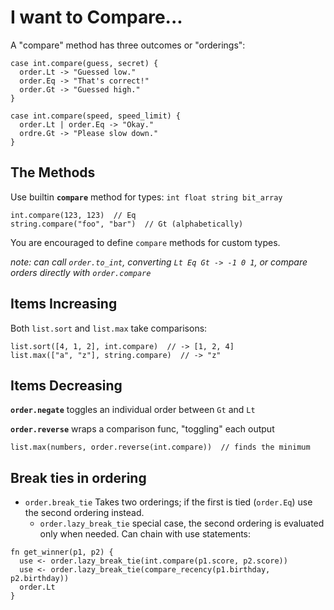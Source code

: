 # I want to Compare...

A "compare" method has three outcomes or "orderings":
```Gleam
case int.compare(guess, secret) { 
  order.Lt -> "Guessed low."   
  order.Eq -> "That's correct!"
  order.Gt -> "Guessed high."
}

case int.compare(speed, speed_limit) {
  order.Lt | order.Eq -> "Okay."
  ordre.Gt -> "Please slow down."
}
```

## The Methods

Use builtin **`compare`** method for types: `int float string bit_array`

```Gleam
int.compare(123, 123)  // Eq
string.compare("foo", "bar")  // Gt (alphabetically)
```

You are encouraged to define `compare` methods for custom types.

*note: can call `order.to_int`, converting `Lt Eq Gt -> -1 0 1`, or compare orders directly with `order.compare`* 

## Items Increasing

Both `list.sort` and `list.max` take comparisons:

```Gleam
list.sort([4, 1, 2], int.compare)  // -> [1, 2, 4]
list.max(["a", "z"], string.compare)  // -> "z"
```

## Items Decreasing

**`order.negate`** toggles an individual order between `Gt` and `Lt`

**`order.reverse`** wraps a comparison func, "toggling" each output

```Gleam
list.max(numbers, order.reverse(int.compare))  // finds the minimum
```

## Break ties in ordering

- `order.break_tie` Takes two orderings; if the first is tied (`order.Eq`) use the second ordering instead.
  - `order.lazy_break_tie` special case, the second ordering is evaluated only when needed. Can chain with use statements:
 
```Gleam
fn get_winner(p1, p2) {
  use <- order.lazy_break_tie(int.compare(p1.score, p2.score))
  use <- order.lazy_break_tie(compare_recency(p1.birthday, p2.birthday))
  order.Lt
}
```
